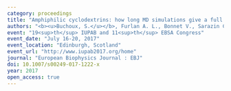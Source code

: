 ```yaml
---
category: proceedings
title: "Amphiphilic cyclodextrins: how long MD simulations give a full picture of membrane insertion"
authors: "<b><u>Buchoux, S.</u></b>, Furlan A. L., Bonnet V., Sarazin C."
event: "19<sup>th</sup> IUPAB and 11<sup>th</sup> EBSA Congress"
event_date: "July 16-20, 2017"
event_location: "Edinburgh, Scotland"
event_url: "http://www.iupab2017.org/home"
journal: "European Biophysics Journal : EBJ"
doi: 10.1007/s00249-017-1222-x
year: 2017
open_access: true
---
```

